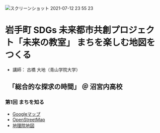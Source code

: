![スクリーンショット 2021-07-12 23 55 23](https://user-images.githubusercontent.com/416977/125309411-b5bd7e80-e36c-11eb-8e7c-29e5e41fbba1.jpg)

# 岩手町 SDGs 未来都市共創プロジェクト「未来の教室」 まちを楽しむ地図をつくる
* 講師： 古橋 大地（青山学院大学）

## 　「総合的な探求の時間」 ＠ 沼宮内高校
### 第1回 まちを知る

* [Googleマップ](https://www.google.com/maps/@39.9677447,141.2111266,13z)
* [OpenStreetMap](https://www.openstreetmap.org/#map=13/39.9695/141.2152)
* [地理院地図](https://maps.gsi.go.jp/#12/39.951736/141.277463/&base=std&ls=std&disp=1&vs=c1j0h0k0l0u0t0z0r0s0m0f1&d=m)



